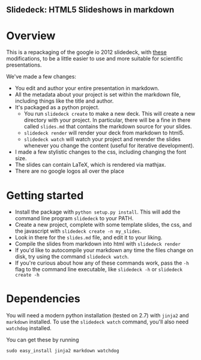Slidedeck: HTML5 Slideshows in markdown
---------------------------------------

Overview
========

This is a repackaging of the google io 2012 slidedeck, with [these](https://github.com/francescolaffi/elastic-google-io-slides) modifications, to be a little easier to use and more suitable for scientific presentations.

We've made a few changes:

- You edit and author your entire presentation in markdown.
- All the metadata about your project is set within the markdown file, including things like
  the title and author.
- It's packaged as a python project.
    - You run `slidedeck create` to make a new deck. This will create a new directory with your
      project. In particular, there will be a fine in there called `slides.md` that contains the
      markdown source for your slides.
    - `slidedeck render` will render your deck from markdown to html5.
    - `slidedeck watch` will watch your project and rerender the slides whenever you change the
       content (useful for iterative development).
- I made a few stylistic changes to the css, including changing the font size.
- The slides can contain LaTeX, which is rendered via mathjax.
- There are no google logos all over the place


Getting started
===============
- Install the package with `python setup.py install`. This will add the command
  line program `slidedeck` to your PATH.
- Create a new project, complete with some template slides, the css, and the
  javascript with `slidedeck create -n my_slides`.
- Look in there for the `slides.md` file, and edit it to your liking.
- Compile the slides from markdown into html with `slidedeck render`
- If you'd like to autocompile your markdown any time the files change on disk, try
  using the command `slidedeck watch`.
- If you're curious about how any of these commands work, pass the `-h` flag to the
  command line executable, like `slidedeck -h` or `slidedeck create -h`
  
Dependencies
============

You will need a modern python installation (tested on 2.7) with
`jinja2` and `markdown` installed. To use the `slidedeck watch` command,
you'll also need `watchdog` installed.

You can get these by running

```
sudo easy_install jinja2 markdown watchdog
```



